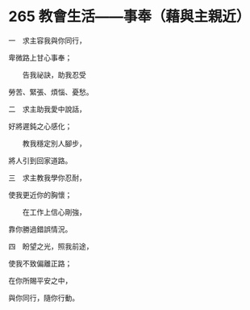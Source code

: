 # 265 教會生活——事奉（藉與主親近）

一　求主容我與你同行，

卑微路上甘心事奉；

　　告我祕訣，助我忍受

勞苦、緊張、煩惱、憂愁。

二　求主助我愛中說話，

好將遲鈍之心感化；

　　教我穩定別人腳步，

將人引到回家道路。

三　求主教我學你忍耐，

使我更近你的胸懷；

　　在工作上信心剛強，

靠你勝過錯誤情況。

四　盼望之光，照我前途，

使我不致偏離正路；

在你所賜平安之中，

與你同行，隨你行動。

